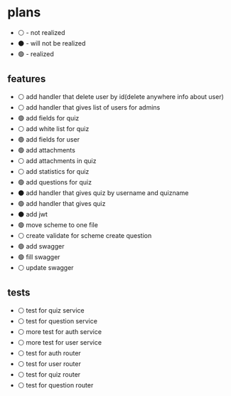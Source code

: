 # plans
- ⚪ - not realized
- ⚫ - will not be realized
- 🟢 - realized
## features

- ⚪ add handler that delete user by id(delete anywhere info about user)
- ⚪ add handler that gives list of users for admins
- 🟢 add fields for quiz
- ⚪ add white list for quiz
- 🟢 add fields for user
- 🟢 add attachments
- ⚪ add attachments in quiz
- ⚪ add statistics for quiz 
- 🟢 add questions for quiz 
- ⚫ add handler that gives quiz by username and quizname
- 🟢 add handler that gives quiz
- ⚫ add jwt
- 🟢 move scheme to one file
- ⚪ create validate for scheme create question
- 🟢 add swagger
- 🟢 fill swagger
- ⚪ update swagger

## tests

- ⚪ test for quiz service
- ⚪ test for question service
- ⚪ more test for auth service
- ⚪ more test for user service
- ⚪ test for auth router
- ⚪ test for user router
- ⚪ test for quiz router
- ⚪ test for question router